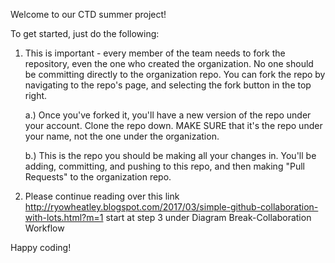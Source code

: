 Welcome to our CTD summer project! 

To get started, just do the following:

1. This is important - every member of the team needs to fork the repository, even the one who created the organization. 
   No one should be committing directly to the organization repo. You can fork the repo by navigating to the repo's page, and selecting the fork button in the top right.
    
    a.) Once you've forked it, you'll have a new version of the repo under your account. Clone the repo down. MAKE SURE that it's the repo under your name, not the one under the organization.
    
    b.) This is the repo you should be making all your changes in. You'll be adding, committing, and pushing to this repo, and then making "Pull Requests" to the organization repo.

2. Please continue reading over this link http://ryowheatley.blogspot.com/2017/03/simple-github-collaboration-with-lots.html?m=1 start at step 3 under Diagram Break-Collaboration Workflow

Happy coding!



